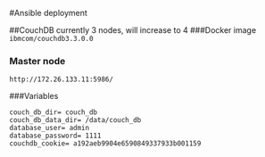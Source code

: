 #Ansible deployment

##CouchDB
currently 3 nodes, will increase to 4
###Docker image
`ibmcom/couchdb3.3.0.0`

### Master node 
`http://172.26.133.11:5986/`

###Variables
```
couch_db_dir= couch_db
couch_db_data_dir= /data/couch_db
database_user= admin
database_password= 1111
couchdb_cookie= a192aeb9904e6590849337933b001159
```

